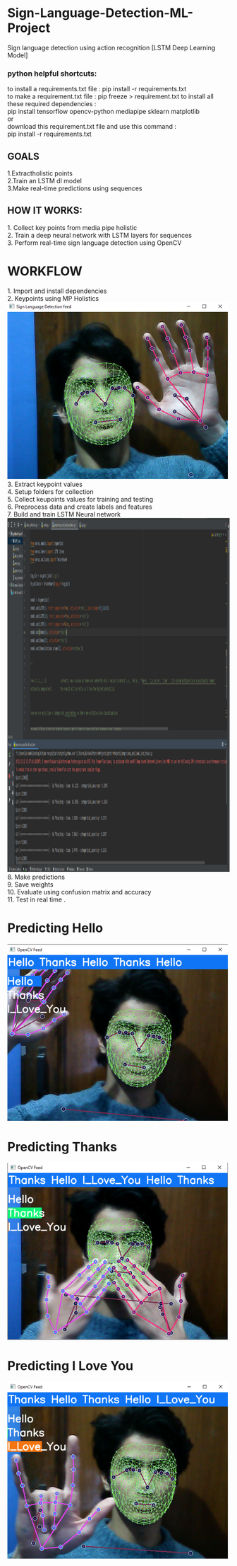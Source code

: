 <h1> Sign-Language-Detection-ML-Project</h1>
Sign language detection using action recognition [LSTM Deep Learning Model]

<h3>python helpful shortcuts:</h3>
to install a requirements.txt file : pip install -r requirements.txt <br>
to make a requirement.txt file : pip freeze > requirement.txt
to install all these required dependencies : <br>
pip install tensorflow opencv-python mediapipe sklearn matplotlib <br>
                    or <br>
download this requirement.txt file and use this command : <br>
pip install -r requirements.txt<br>




<h2>GOALS</h2>
1.Extractholistic points<br>
2.Train an LSTM dl model<br>
3.Make real-time predictions using sequences<br>

<h2>HOW IT WORKS:</h2>
1.	Collect key points from media pipe holistic <br>
2.	Train a deep neural network with LSTM layers for sequences<br>
3.	Perform real-time sign language detection using OpenCV<br>

<h1>WORKFLOW</h1>
1.	Import and install dependencies<br>
2.	Keypoints using MP Holistics<br>
<img src="images/landmarkings.png" width="32" height="32" style="width:500px;height:400px" />
3.	Extract keypoint values<br>
4.	Setup folders for collection<br>
5.	Collect keupoints values for training and testing<br>
6.	Preprocess data and create labels and features<br>
7.	Build and train LSTM Neural network<br>
<img src="images/training.png" width="32" height="32" style="width:2000px;height:800px" />
8.	Make predictions<br>
9.	Save weights<br>
10.	Evaluate using confusion matrix and accuracy<br>
11.	Test in real time .<br>

# Predicting Hello 
<img src="images/hello.png" width="32" height="32" style="width:500px;height:400px" />

# Predicting Thanks 
<img src="images/thanks.png" width="32" height="32" style="width:500px;height:400px" />

# Predicting I Love You
<img src="images/iloveyou.png" width="32" height="32" style="width:500px;height:400px" />




